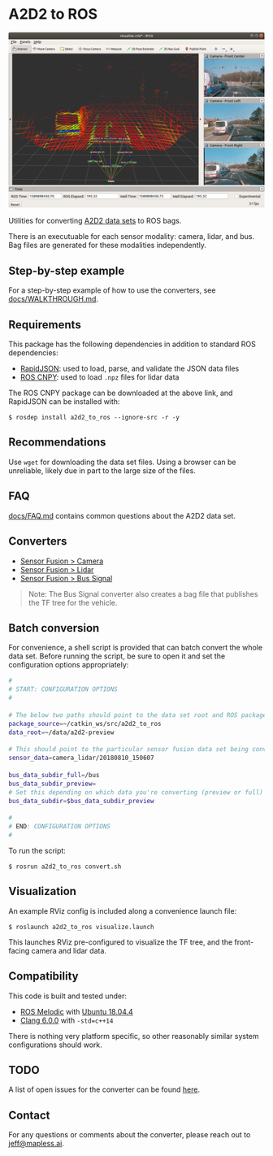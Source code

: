 # A2D2 to ROS

![Front center lidar with TF tree](media/screenshot.png "Front center lidar with TF tree")

Utilities for converting [A2D2 data sets](https://www.a2d2.audi/) to ROS bags.

There is an executuable for each sensor modality: camera, lidar, and bus. Bag files are generated for these modalities independently.

## Step-by-step example

For a step-by-step example of how to use the converters, see [docs/WALKTHROUGH.md](docs/WALKTHROUGH.md).

## Requirements

This package has the following dependencies in addition to standard ROS dependencies:

* [RapidJSON](https://rapidjson.org/): used to load, parse, and validate the JSON data files
* [ROS CNPY](https://gitlab.com/MaplessAI/external/ros_cnpy): used to load `.npz` files for lidar data

The ROS CNPY package can be downloaded at the above link, and RapidJSON can be installed with:

```console
$ rosdep install a2d2_to_ros --ignore-src -r -y
```

## Recommendations

Use `wget` for downloading the data set files. Using a browser can be unreliable, likely due in part to the large size of the files.

## FAQ

[docs/FAQ.md](docs/FAQ.md) contains common questions about the A2D2 data set.

## Converters

* [Sensor Fusion > Camera](docs/CAMERA_CONVERTER.md)
* [Sensor Fusion > Lidar](docs/LIDAR_CONVERTER.md)
* [Sensor Fusion > Bus Signal](docs/BUS_SIGNAL_CONVERTER.md)

> Note: The Bus Signal converter also creates a bag file that publishes the TF tree for the vehicle.

## Batch conversion

For convenience, a shell script is provided that can batch convert the whole data set. Before running the script, be sure to open it and set the configuration options appropriately:

```bash
#
# START: CONFIGURATION OPTIONS
#

# The below two paths should point to the data set root and ROS package
package_source=~/catkin_ws/src/a2d2_to_ros
data_root=~/data/a2d2-preview

# This should point to the particular sensor fusion data set being converted
sensor_data=camera_lidar/20180810_150607

bus_data_subdir_full=/bus
bus_data_subdir_preview=
# Set this depending on which data you're converting (preview or full)
bus_data_subdir=$bus_data_subdir_preview

#
# END: CONFIGURATION OPTIONS
#
```

To run the script:

```console
$ rosrun a2d2_to_ros convert.sh
```

## Visualization

An example RViz config is included along a convenience launch file:

```console
$ roslaunch a2d2_to_ros visualize.launch
```

This launches RViz pre-configured to visualize the TF tree, and the front-facing camera and lidar data.

## Compatibility

This code is built and tested under:

* [ROS Melodic](https://wiki.ros.org/melodic) with [Ubuntu 18.04.4](http://releases.ubuntu.com/18.04/)
* [Clang 6.0.0](https://releases.llvm.org/6.0.0/tools/clang/docs/ReleaseNotes.html) with `-std=c++14`

There is nothing very platform specific, so other reasonably similar system configurations should work.

## TODO

A list of open issues for the converter can be found [here](https://gitlab.com/MaplessAI/external/a2d2_to_ros/-/issues).

## Contact

For any questions or comments about the converter, please reach out to <jeff@mapless.ai>.
